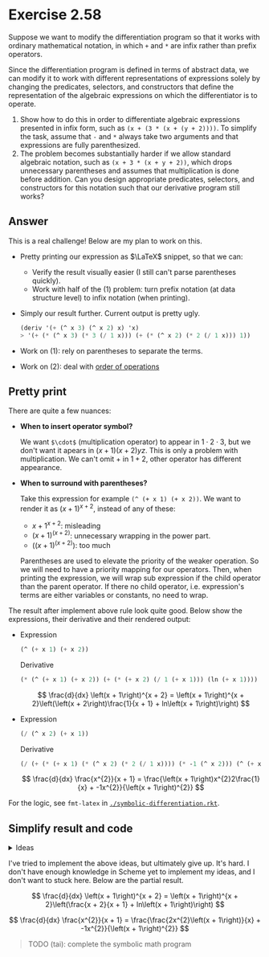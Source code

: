 # Exercise 2.58

Suppose we want to modify the differentiation program so that it works with
ordinary mathematical notation, in which `+` and `*` are infix rather than
prefix operators.

Since the differentiation program is defined in terms of abstract data, we can
modify it to work with different representations of expressions solely by
changing the predicates, selectors, and constructors that define the
representation of the algebraic expressions on which the differentiator is to
operate.

1. Show how to do this in order to differentiate algebraic expressions presented
   in infix form, such as `(x + (3 * (x + (y + 2))))`. To simplify the task,
   assume that `-` and `*` always take two arguments and that expressions are
   fully parenthesized.
2. The problem becomes substantially harder if we allow standard algebraic
   notation, such as `(x + 3 * (x + y + 2))`, which drops unnecessary
   parentheses and assumes that multiplication is done before addition. Can you
   design appropriate predicates, selectors, and constructors for this notation
   such that our derivative program still works?

## Answer

This is a real challenge! Below are my plan to work on this.

- Pretty printing our expression as $\LaTeX$ snippet, so that we can:

  - Verify the result visually easier (I still can't parse parentheses quickly).
  - Work with half of the (1) problem: turn prefix notation (at data structure
    level) to infix notation (when printing).

- Simply our result further. Current output is pretty ugly.

  ```scheme
  (deriv '(+ (^ x 3) (^ x 2) x) 'x)
  > '(+ (* (^ x 3) (* 3 (/ 1 x))) (+ (* (^ x 2) (* 2 (/ 1 x))) 1))
  ```

- Work on (1): rely on parentheses to separate the terms.
- Work on (2): deal with [order of operations][op-order]

[op-order]: https://en.wikipedia.org/wiki/Order_of_operations

## Pretty print

There are quite a few nuances:

- **When to insert operator symbol?**

  We want `$\cdot$` (multiplication operator) to appear in $1\cdot 2\cdot 3$,
  but we don't want it apears in $(x+1)(x+2)yz$. This is only a problem with
  multiplication. We can't omit $+$ in $1+2$, other operator has different
  appearance.

- **When to surround with parentheses?**

  Take this expression for example `(^ (+ x 1) (+ x 2))`. We want to render it
  as $(x+1)^{x+2}$, instead of any of these:

  - $x+1^{x+2}$: misleading
  - $(x+1)^{(x+2)}$: unnecessary wrapping in the power part.
  - $((x+1)^{(x+2)})$: too much

  Parentheses are used to elevate the priority of the weaker operation. So we
  will need to have a priority mapping for our operators. Then, when printing
  the expression, we will wrap sub expression if the child operator than the
  parent operator. If there no child operator, i.e. expression's terms are
  either variables or constants, no need to wrap.

The result after implement above rule look quite good. Below show the
expressions, their derivative and their rendered output:

- Expression

  ```scheme
  (^ (+ x 1) (+ x 2))
  ```

  Derivative

  ```scheme
  (* (^ (+ x 1) (+ x 2)) (+ (* (+ x 2) (/ 1 (+ x 1))) (ln (+ x 1))))
  ```

  $$
  \frac{d}{dx} \left(x + 1\right)^{x + 2} = \left(x + 1\right)^{x + 2}\left(\left(x + 2\right)\frac{1}{x + 1} + ln\left(x + 1\right)\right)
  $$

- Expression

  ```scheme
  (/ (^ x 2) (+ x 1))
  ```

  Derivative

  ```scheme
  (/ (+ (* (+ x 1) (* (^ x 2) (* 2 (/ 1 x)))) (* -1 (^ x 2))) (^ (+ x 1) 2))
  ```

  $$
  \frac{d}{dx} \frac{x^{2}}{x + 1} = \frac{\left(x + 1\right)x^{2}2\frac{1}{x} + -1x^{2}}{\left(x + 1\right)^{2}}
  $$

For the logic, see `fmt-latex` in
[`./symbolic-differentiation.rkt`](./symbolic-differentiation.rkt).

## Simplify result and code

<details >
  <summary>Ideas</summary>

Above result give us some idea to further simplify our expression
representation.

- For multiplication, move all constants to the left side, i.e. sort its terms
  so that constants come before variables or sub expression.

- Apply math rules to reduce expression complexity

  - Introduce substraction, so that $x + -1x^2$ can be just $x - x^2$
  - Combine operators that have inverse semantic. E.g.
    - Multiplication and Division: $x^2 \frac{1}{x}$ should be $x$.
    - Addition and Substraction: $x - x$ should be $0$.

2nd idea leads to the need for a procedure like `(simplify exp)`. Unlike the
simple rules like add with zero, multiply with 1, `simplify` needs to work with
multiple operators, we can't implement its logic within our selectors and
constructors. Hence, it would sit in the middle layer between our primitives
(selectors and constructors) and those high level manipulators (`deriv`,
`fmt-latex`).

</details>

I've tried to implement the above ideas, but ultimately give up. It's hard. I
don't have enough knowledge in Scheme yet to implement my ideas, and I don't
want to stuck here. Below are the partial result.

$$
\frac{d}{dx} \left(x + 1\right)^{x + 2} = \left(x + 1\right)^{x + 2}\left(\frac{x + 2}{x + 1} + ln\left(x + 1\right)\right)
$$

$$
\frac{d}{dx} \frac{x^{2}}{x + 1} = \frac{\frac{2x^{2}\left(x + 1\right)}{x} + -1x^{2}}{\left(x + 1\right)^{2}}
$$

> TODO (tai): complete the symbolic math program

